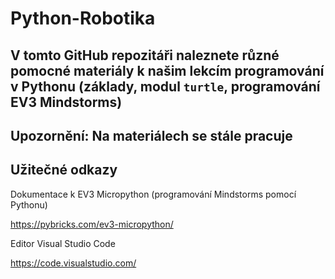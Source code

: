 # Python-Robotika

## V tomto GitHub repozitáři naleznete různé pomocné materiály k našim lekcím programování v Pythonu (základy, modul ```turtle```, programování EV3 Mindstorms)

## Upozornění: Na materiálech se stále pracuje

## Užitečné odkazy

Dokumentace k EV3 Micropython (programování Mindstorms pomocí Pythonu)

https://pybricks.com/ev3-micropython/

Editor Visual Studio Code

https://code.visualstudio.com/

